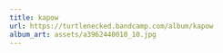 ```yaml
---
title: kapow
url: https://turtlenecked.bandcamp.com/album/kapow
album_art: assets/a3962440010_10.jpg
---
```

